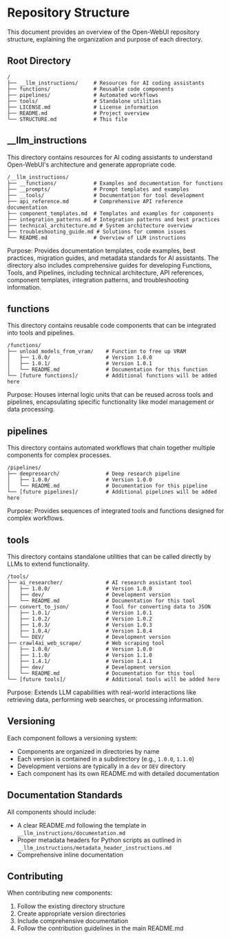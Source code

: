 # Repository Structure

This document provides an overview of the Open-WebUI repository structure, explaining the organization and purpose of each directory.

## Root Directory

```
/
├── __llm_instructions/     # Resources for AI coding assistants
├── functions/              # Reusable code components
├── pipelines/              # Automated workflows
├── tools/                  # Standalone utilities
├── LICENSE.md              # License information
├── README.md               # Project overview
└── STRUCTURE.md            # This file
```

## __llm_instructions

This directory contains resources for AI coding assistants to understand Open-WebUI's architecture and generate appropriate code.

```
/__llm_instructions/
├── __functions/            # Examples and documentation for functions
├── __prompts/              # Prompt templates and examples
├── __tools/                # Documentation for tool development
├── api_reference.md        # Comprehensive API reference documentation
├── component_templates.md  # Templates and examples for components
├── integration_patterns.md # Integration patterns and best practices
├── technical_architecture.md # System architecture overview
├── troubleshooting_guide.md # Solutions for common issues
└── README.md               # Overview of LLM instructions
```

Purpose: Provides documentation templates, code examples, best practices, migration guides, and metadata standards for AI assistants. The directory also includes comprehensive guides for developing Functions, Tools, and Pipelines, including technical architecture, API references, component templates, integration patterns, and troubleshooting information.

## functions

This directory contains reusable code components that can be integrated into tools and pipelines.

```
/functions/
├── unload_models_from_vram/    # Function to free up VRAM
│   ├── 1.0.0/                  # Version 1.0.0
│   ├── 1.0.1/                  # Version 1.0.1
│   └── README.md               # Documentation for this function
└── [future functions]/         # Additional functions will be added here
```

Purpose: Houses internal logic units that can be reused across tools and pipelines, encapsulating specific functionality like model management or data processing.

## pipelines

This directory contains automated workflows that chain together multiple components for complex processes.

```
/pipelines/
├── deepresearch/               # Deep research pipeline
│   ├── 1.0.0/                  # Version 1.0.0
│   └── README.md               # Documentation for this pipeline
└── [future pipelines]/         # Additional pipelines will be added here
```

Purpose: Provides sequences of integrated tools and functions designed for complex workflows.

## tools

This directory contains standalone utilities that can be called directly by LLMs to extend functionality.

```
/tools/
├── ai_researcher/              # AI research assistant tool
│   ├── 1.0.0/                  # Version 1.0.0
│   ├── dev/                    # Development version
│   └── README.md               # Documentation for this tool
├── convert_to_json/            # Tool for converting data to JSON
│   ├── 1.0.1/                  # Version 1.0.1
│   ├── 1.0.2/                  # Version 1.0.2
│   ├── 1.0.3/                  # Version 1.0.3
│   ├── 1.0.4/                  # Version 1.0.4
│   └── DEV/                    # Development version
├── crawl4ai_web_scrape/        # Web scraping tool
│   ├── 1.0.0/                  # Version 1.0.0
│   ├── 1.1.0/                  # Version 1.1.0
│   ├── 1.4.1/                  # Version 1.4.1
│   ├── dev/                    # Development version
│   └── README.md               # Documentation for this tool
└── [future tools]/             # Additional tools will be added here
```

Purpose: Extends LLM capabilities with real-world interactions like retrieving data, performing web searches, or processing information.

## Versioning

Each component follows a versioning system:
- Components are organized in directories by name
- Each version is contained in a subdirectory (e.g., `1.0.0`, `1.1.0`)
- Development versions are typically in a `dev` or `DEV` directory
- Each component has its own README.md with detailed documentation

## Documentation Standards

All components should include:
- A clear README.md following the template in `__llm_instructions/documentation.md`
- Proper metadata headers for Python scripts as outlined in `__llm_instructions/metadata_header_instructions.md`
- Comprehensive inline documentation

## Contributing

When contributing new components:
1. Follow the existing directory structure
2. Create appropriate version directories
3. Include comprehensive documentation
4. Follow the contribution guidelines in the main README.md
